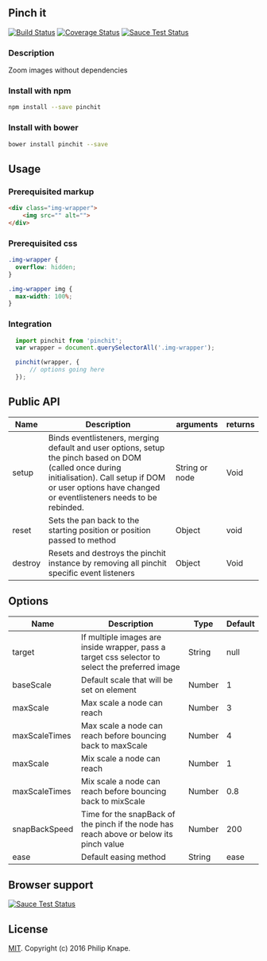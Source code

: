 ## Pinch it

[![Build Status](https://travis-ci.org/houseofradon/pinchit.svg?branch=master)](https://travis-ci.org/Knape/pinchit)
[![Coverage Status](https://coveralls.io/repos/github/houseofradon/pinchit/badge.svg?branch=master)](https://coveralls.io/github/Knape/pinchit?branch=master)
[![Sauce Test Status](https://saucelabs.com/buildstatus/pinchit)](https://saucelabs.com/u/pinchit)

### Description
Zoom images without dependencies

### Install with npm

```bash
npm install --save pinchit
```

### Install with bower

```bash
bower install pinchit --save
```

## Usage

### Prerequisited markup

```html
<div class="img-wrapper">
    <img src="" alt="">
</div>
```

### Prerequisited css

```css
.img-wrapper {
  overflow: hidden;
}

.img-wrapper img {
  max-width: 100%;
}

```

### Integration

```js
  import pinchit from 'pinchit';
  var wrapper = document.querySelectorAll('.img-wrapper');

  pinchit(wrapper, {
      // options going here
  });
```

## Public API

|Name|Description|arguments|returns|
|---|---|---|---|
|setup|Binds eventlisteners, merging default and user options, setup the pinch based on DOM (called once during initialisation). Call setup if DOM or user options have changed or eventlisteners needs to be rebinded.|String or node|Void|
|reset|Sets the pan back to the starting position or position passed to method|Object|void|
|destroy|Resets and destroys the pinchit instance by removing all pinchit specific event listeners|Object|Void|

## Options

|Name|Description|Type|Default|
|---|---|---|---|
|target|If multiple images are inside wrapper, pass a target css selector to select the preferred image|String|null|
|baseScale|Default scale that will be set on element|Number|1|
|maxScale|Max scale a node can reach|Number|3|
|maxScaleTimes|Max scale a node can reach before bouncing back to maxScale|Number|4|
|maxScale|Mix scale a node can reach|Number|1|
|maxScaleTimes|Mix scale a node can reach before bouncing back to mixScale|Number|0.8|
|snapBackSpeed|Time for the snapBack of the pinch if the node has reach above or below its pinch value|Number|200|
|ease|Default easing method|String|ease|

## Browser support

[![Sauce Test Status](https://saucelabs.com/browser-matrix/pinchit.svg)](https://saucelabs.com/u/pinchit)

## License

[MIT](LICENSE). Copyright (c) 2016 Philip Knape.
